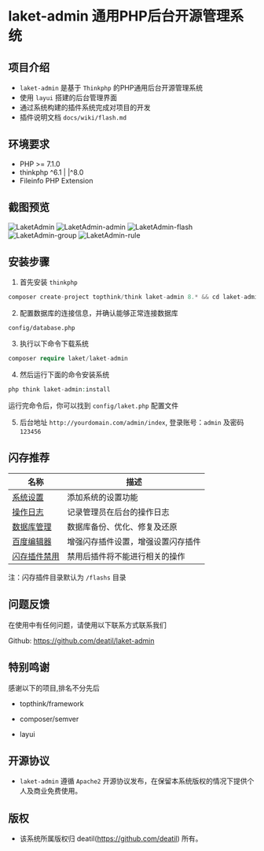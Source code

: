 # laket-admin 通用PHP后台开源管理系统


## 项目介绍

*  `laket-admin` 是基于 `Thinkphp` 的PHP通用后台开源管理系统
*  使用 `layui` 搭建的后台管理界面
*  通过系统构建的插件系统完成对项目的开发
*  插件说明文档 `docs/wiki/flash.md`


## 环境要求

 - PHP >= 7.1.0
 - thinkphp ^6.1 | |^8.0
 - Fileinfo PHP Extension


## 截图预览

![LaketAdmin](https://user-images.githubusercontent.com/24578855/118827262-cc0c0880-b8ee-11eb-9e5f-6c9c5adc24db.png)
![LaketAdmin-admin](https://user-images.githubusercontent.com/24578855/118827273-cf06f900-b8ee-11eb-8cde-40c85d83ca94.png)
![LaketAdmin-flash](https://user-images.githubusercontent.com/24578855/118827296-d3331680-b8ee-11eb-87eb-bcdf5c8cdd3d.png)
![LaketAdmin-group](https://user-images.githubusercontent.com/24578855/118827300-d4644380-b8ee-11eb-99a3-6e7f8faec8ff.png)
![LaketAdmin-rule](https://user-images.githubusercontent.com/24578855/118827328-d928f780-b8ee-11eb-996a-211bd7bff961.png)


## 安装步骤

1. 首先安装 `thinkphp`

```php
composer create-project topthink/think laket-admin 8.* && cd laket-admin
```

2. 配置数据库的连接信息，并确认能够正常连接数据库

```
config/database.php
```

3. 执行以下命令下载系统

```php
composer require laket/laket-admin
```

4. 然后运行下面的命令安装系统

```php
php think laket-admin:install
```

运行完命令后，你可以找到 `config/laket.php` 配置文件

5. 后台地址 `http://yourdomain.com/admin/index`, 登录账号：`admin` 及密码 `123456`


## 闪存推荐

| 名称 | 描述 |
| --- | --- |
| [系统设置](https://github.com/deatil/laket-settings) | 添加系统的设置功能 |
| [操作日志](https://github.com/deatil/laket-operation-log) | 记录管理员在后台的操作日志 |
| [数据库管理](https://github.com/deatil/laket-admin-database) | 数据库备份、优化、修复及还原 |
| [百度编辑器](https://github.com/deatil/laket-ueditor) | 增强闪存插件设置，增强设置闪存插件 |
| [闪存插件禁用](https://github.com/deatil/laket-flash-disable) | 禁用后插件将不能进行相关的操作 |

注：闪存插件目录默认为 `/flashs` 目录


## 问题反馈

在使用中有任何问题，请使用以下联系方式联系我们

Github: https://github.com/deatil/laket-admin


## 特别鸣谢

感谢以下的项目,排名不分先后

 - topthink/framework
 
 - composer/semver
 
 - layui


## 开源协议

*  `laket-admin` 遵循 `Apache2` 开源协议发布，在保留本系统版权的情况下提供个人及商业免费使用。 


## 版权

*  该系统所属版权归 deatil(https://github.com/deatil) 所有。
